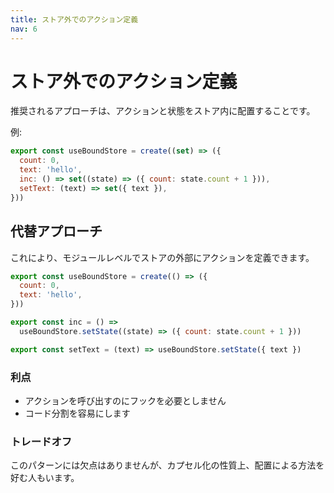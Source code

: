 ```yaml
---
title: ストア外でのアクション定義
nav: 6
---
```


# ストア外でのアクション定義

推奨されるアプローチは、アクションと状態をストア内に配置することです。

例:

```javascript
export const useBoundStore = create((set) => ({
  count: 0,
  text: 'hello',
  inc: () => set((state) => ({ count: state.count + 1 })),
  setText: (text) => set({ text }),
}))
```

## 代替アプローチ

これにより、モジュールレベルでストアの外部にアクションを定義できます。

```javascript
export const useBoundStore = create(() => ({
  count: 0,
  text: 'hello',
}))

export const inc = () =>
  useBoundStore.setState((state) => ({ count: state.count + 1 }))

export const setText = (text) => useBoundStore.setState({ text })
```

### 利点

- アクションを呼び出すのにフックを必要としません
- コード分割を容易にします

### トレードオフ

このパターンには欠点はありませんが、カプセル化の性質上、配置による方法を好む人もいます。
